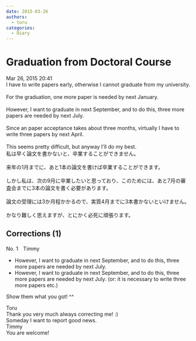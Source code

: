 ```yaml
---
date: 2015-03-26
authors:
  - toru
categories:
  - Diary
---
```


<h1 id="subject_show">Graduation from Doctoral Course</h1>
<div class="date">Mar 26, 2015 20:41</div>
<div id="post"><div id="body_show_ori">
I have to write papers early, otherwise I cannot graduate from my university.<br/><br/>For the graduation, one more paper is needed by next January.<br/><br/>However, I want to graduate in next September, and to do this, three more papers are needed by next July.<br/><br/>Since an paper acceptance takes about three months, virtually I have to write three papers by next April.<br/><br/>This seems pretty difficult, but anyway I'll do my best.
</div></div>

<!-- more -->

<div id="post_ja"><div id="body_show_mo">
私は早く論文を書かないと、卒業することができません。<br/><br/>来年の1月までに、あと1本の論文を書けば卒業することができます。<br/><br/>しかし私は、次の9月に卒業したいと思っており、このためには、あと7月の審査会までに3本の論文を書く必要があります。<br/><br/>論文の受理には3か月程かかるので、実質4月までに3本書かないといけません。<br/><br/>かなり難しく思えますが、とにかく必死に頑張ります。
</div></div>

## Corrections (1)
<div id="block"><div class="first_name"> No. 1　<span class="just_name">Timmy</span></div><div id="block2">
<ul class="correction_field">
<li class="incorrect">However, I want to graduate in next September, and to do this, three more papers are needed by next July.</li>
<li class="corrected correct">
However, I want to graduate in next September, and to do this, three more papers are needed by next July. (or: it is necessary to write three more papers etc.)
</li>
</ul>
<p class="comment_small">
 Show them what you got! ^^
</p>

</div><div class="name"><span class="just_name">Toru</span><br>
Thank you very much always correcting me! :)<br/>Someday I want to report good news.
</div>
<div class="name"><span class="just_name">Timmy</span><br>
You are welcome!
</div>
</div>
